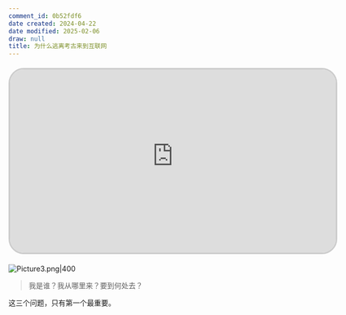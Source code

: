 ```yaml
---
comment_id: 0b52fdf6
date created: 2024-04-22
date modified: 2025-02-06
draw: null
title: 为什么逃离考古来到互联网
---
```

<iframe src="https://imagehosting4picgo.oss-cn-beijing.aliyuncs.com/imagehosting/fix-dir%2Fcom~apple~CloudDocs%2FAudio%2F2024%2F04%2F22%2F00-42-10-130c9913aaddec31863d33f19e0a16bc-IMG_7154-4e81c2.mp4" scrolling="no" border="0" frameborder="no" framespacing="0" allowfullscreen="true" style="border-radius: 30px; overflow: hidden; border: 3px solid #ccc; width: 640px; height: 360px; display: block; margin: 20px auto; aspect-ratio: 16 / 9;" ></iframe>

![Picture3.png|400](https://imagehosting4picgo.oss-cn-beijing.aliyuncs.com/imagehosting/fix-dir%2Fliuyishou%2Ftmp%2F2024%2F04%2F22%2F00-24-20-7a14fea4461e7e2ce9b82560ca0ee05b-Picture3-4f29fc.png?x-oss-process=image/resize,l_400)

> 我是谁？我从哪里来？要到何处去？

这三个问题，只有第一个最重要。

<!-- more -->
